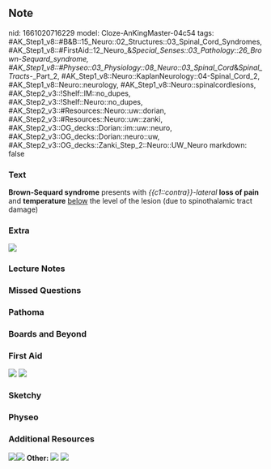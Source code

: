 ## Note
nid: 1661020716229
model: Cloze-AnKingMaster-04c54
tags: #AK_Step1_v8::#B&B::15_Neuro::02_Structures::03_Spinal_Cord_Syndromes, #AK_Step1_v8::#FirstAid::12_Neuro_&_Special_Senses::03_Pathology::26_Brown-Sequard_syndrome, #AK_Step1_v8::#Physeo::03_Physiology::08_Neuro::03_Spinal_Cord_&_Spinal_Tracts_-_Part_2, #AK_Step1_v8::Neuro::KaplanNeurology::04-Spinal_Cord_2, #AK_Step1_v8::Neuro::neurology, #AK_Step1_v8::Neuro::spinalcordlesions, #AK_Step2_v3::!Shelf::IM::no_dupes, #AK_Step2_v3::!Shelf::Neuro::no_dupes, #AK_Step2_v3::#Resources::Neuro::uw::dorian, #AK_Step2_v3::#Resources::Neuro::uw::zanki, #AK_Step2_v3::OG_decks::Dorian::im::uw::neuro, #AK_Step2_v3::OG_decks::Dorian::neuro::uw, #AK_Step2_v3::OG_decks::Zanki_Step_2::Neuro::UW_Neuro
markdown: false

### Text
<div>
  <b>Brown-Sequard syndrome</b> presents with
  <i>{{c1::contra}}-lateral</i> <b>loss of pain</b> and
  <b>temperature</b> <u>below</u> the level of the lesion (due to
  spinothalamic tract damage)
</div>

### Extra
<img src="paste-2684354560615.jpg" class="resizer">

### Lecture Notes


### Missed Questions


### Pathoma


### Boards and Beyond


### First Aid
<img src="tmpplUDyq.png"> <img src="tmpmt1mr1.png">

### Sketchy


### Physeo


### Additional Resources
<img src="big_5c6166ebebf55.jpg" class="resizer"><img src= 
"paste-4ad8961c7e2c08864d3a97c09610ef6fc6d377eb.jpg" class=
"resizer"> <b>Other:</b> <img src="tmpqv4KhQ.png" class="resizer">
<img src="tmpR7fSIt.png" class="resizer">
